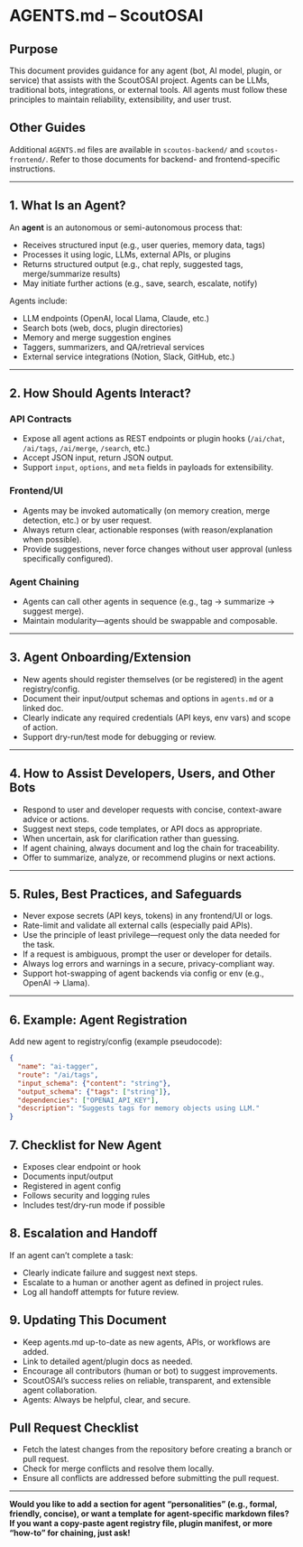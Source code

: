 # AGENTS.md – ScoutOSAI

## Purpose

This document provides guidance for any agent (bot, AI model, plugin, or service) that assists with the ScoutOSAI project.
Agents can be LLMs, traditional bots, integrations, or external tools.
All agents must follow these principles to maintain reliability, extensibility, and user trust.

## Other Guides

Additional `AGENTS.md` files are available in `scoutos-backend/` and `scoutos-frontend/`.
Refer to those documents for backend- and frontend-specific instructions.

---

## 1. What Is an Agent?

An **agent** is an autonomous or semi-autonomous process that:
- Receives structured input (e.g., user queries, memory data, tags)
- Processes it using logic, LLMs, external APIs, or plugins
- Returns structured output (e.g., chat reply, suggested tags, merge/summarize results)
- May initiate further actions (e.g., save, search, escalate, notify)

Agents include:
- LLM endpoints (OpenAI, local Llama, Claude, etc.)
- Search bots (web, docs, plugin directories)
- Memory and merge suggestion engines
- Taggers, summarizers, and QA/retrieval services
- External service integrations (Notion, Slack, GitHub, etc.)

---

## 2. How Should Agents Interact?

### **API Contracts**
- Expose all agent actions as REST endpoints or plugin hooks (`/ai/chat`, `/ai/tags`, `/ai/merge`, `/search`, etc.)
- Accept JSON input, return JSON output.
- Support `input`, `options`, and `meta` fields in payloads for extensibility.

### **Frontend/UI**
- Agents may be invoked automatically (on memory creation, merge detection, etc.) or by user request.
- Always return clear, actionable responses (with reason/explanation when possible).
- Provide suggestions, never force changes without user approval (unless specifically configured).

### **Agent Chaining**
- Agents can call other agents in sequence (e.g., tag → summarize → suggest merge).
- Maintain modularity—agents should be swappable and composable.

---

## 3. Agent Onboarding/Extension

- New agents should register themselves (or be registered) in the agent registry/config.
- Document their input/output schemas and options in `agents.md` or a linked doc.
- Clearly indicate any required credentials (API keys, env vars) and scope of action.
- Support dry-run/test mode for debugging or review.

---

## 4. How to Assist Developers, Users, and Other Bots

- Respond to user and developer requests with concise, context-aware advice or actions.
- Suggest next steps, code templates, or API docs as appropriate.
- When uncertain, ask for clarification rather than guessing.
- If agent chaining, always document and log the chain for traceability.
- Offer to summarize, analyze, or recommend plugins or next actions.

---

## 5. Rules, Best Practices, and Safeguards

- Never expose secrets (API keys, tokens) in any frontend/UI or logs.
- Rate-limit and validate all external calls (especially paid APIs).
- Use the principle of least privilege—request only the data needed for the task.
- If a request is ambiguous, prompt the user or developer for details.
- Always log errors and warnings in a secure, privacy-compliant way.
- Support hot-swapping of agent backends via config or env (e.g., OpenAI → Llama).

---

## 6. Example: Agent Registration

Add new agent to registry/config (example pseudocode):

```json
{
  "name": "ai-tagger",
  "route": "/ai/tags",
  "input_schema": {"content": "string"},
  "output_schema": {"tags": ["string"]},
  "dependencies": ["OPENAI_API_KEY"],
  "description": "Suggests tags for memory objects using LLM."
}
```

## 7. Checklist for New Agent

- Exposes clear endpoint or hook
- Documents input/output
- Registered in agent config
- Follows security and logging rules
- Includes test/dry-run mode if possible

## 8. Escalation and Handoff

If an agent can’t complete a task:

- Clearly indicate failure and suggest next steps.
- Escalate to a human or another agent as defined in project rules.
- Log all handoff attempts for future review.

## 9. Updating This Document

- Keep agents.md up-to-date as new agents, APIs, or workflows are added.
- Link to detailed agent/plugin docs as needed.
- Encourage all contributors (human or bot) to suggest improvements.
- ScoutOSAI’s success relies on reliable, transparent, and extensible agent collaboration.
- Agents: Always be helpful, clear, and secure.

## Pull Request Checklist

- Fetch the latest changes from the repository before creating a branch or pull request.
- Check for merge conflicts and resolve them locally.
- Ensure all conflicts are addressed before submitting the pull request.

---

**Would you like to add a section for agent “personalities” (e.g., formal, friendly, concise), or want a template for agent-specific markdown files?
If you want a copy-paste agent registry file, plugin manifest, or more “how-to” for chaining, just ask!**

